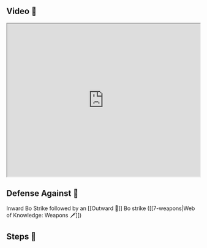 ## Video 🎥

<iframe src="https://www.youtube.com/embed/Nl1I_r8H0uM?start=450" width="100%" height="400"></iframe>

## Defense Against 🤺

Inward Bo Strike followed by an [[Outward 🔼]] Bo strike ([[7-weapons|Web of Knowledge: Weapons 🗡️]])
## Steps 👣
